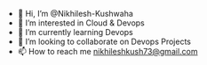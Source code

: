- 👋 Hi, I’m @Nikhilesh-Kushwaha
- 👀 I’m interested in Cloud & Devops
- 🌱 I’m currently learning Devops
- 💞️ I’m looking to collaborate on Devops Projects
- 📫 How to reach me nikhileshkush73@gmail.com

<!---
Nikhilesh-Kushwaha/Nikhilesh-Kushwaha is a ✨ special ✨ repository because its `README.md` (this file) appears on your GitHub profile.
You can click the Preview link to take a look at your changes.
--->

